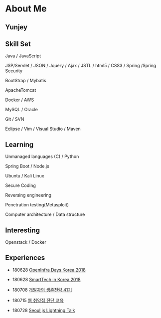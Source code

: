 # About Me

## Yunjey



## Skill Set

Java / JavaScript    

JSP/Servlet / JSON / Jquery / Ajax / JSTL / html5 / CSS3 / Spring /Spring Security     

BootStrap / Mybatis  

ApacheTomcat 

Docker / AWS

MySQL / Oracle

Git / SVN 

Eclipse / Vim / Visual Studio / Maven



## Learning

Unmanaged languages (C) / Python

Spring Boot / Node.js

Ubuntu / Kali Linux 

Secure Coding

Reversing engineering     

Penetration testing(Metasploit)   

Computer architecture / Data structure



## Interesting

Openstack / Docker


## Experiences

* 180628 [OpenInfra Days Korea 2018](https://www.openinfradays.kr/)

* 180628 [SmartTech in Korea 2018](http://www.smarttechshow.co.kr/)

* 180708 [개발자의 생존전략 41기](https://onoffmix.com/event/139310)

* 180715 [웹 취약점 진단 교육]()

* 180728 [Seoul.js Lightning Talk]()
